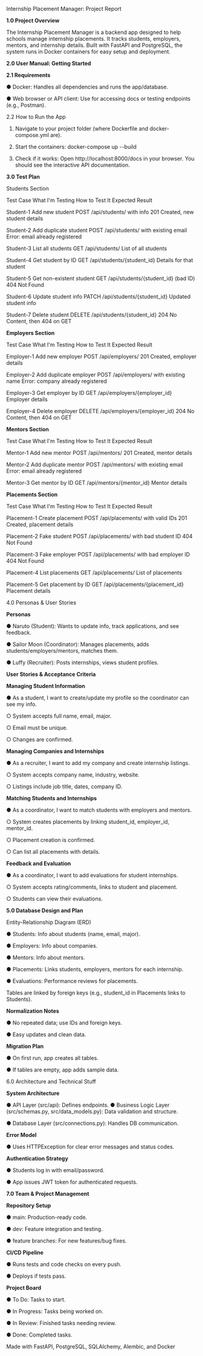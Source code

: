 Internship Placement Manager: Project Report



**1.0 Project Overview**

The Internship Placement Manager is a backend app designed to help schools manage internship placements. It tracks students, employers, mentors, and internship details. Built with FastAPI and PostgreSQL, the system runs in Docker containers for easy setup and deployment.




**2.0 User Manual: Getting Started**

**2.1 Requirements**

●	Docker: Handles all dependencies and runs the app/database.

●	Web browser or API client: Use for accessing docs or testing endpoints (e.g., Postman).


2.2 How to Run the App

1.	Navigate to your project folder (where Dockerfile and docker-compose.yml are).
2.	Start the containers:
docker-compose up --build


4.	Check if it works:
Open http://localhost:8000/docs in your browser.
You should see the interactive API documentation.






**3.0 Test Plan**


Students Section

Test Case	What I'm Testing	How to Test It	Expected Result

Student-1	Add new student	POST /api/students/ with info	201 Created, new student details

Student-2	Add duplicate student	POST /api/students/ with existing email	Error: email already registered

Student-3	List all students	GET /api/students/	List of all students

Student-4	Get student by ID	GET /api/students/{student_id}	Details for that student

Student-5	Get non-existent student	GET /api/students/{student_id} (bad ID)	404 Not Found

Student-6	Update student info	PATCH /api/students/{student_id}	Updated student info

Student-7	Delete student	DELETE /api/students/{student_id}	204 No Content, then 404 on GET



**Employers Section**

Test Case	What I'm Testing	How to Test It	Expected Result

Employer-1	Add new employer	POST /api/employers/	201 Created, employer details

Employer-2	Add duplicate employer	POST /api/employers/ with existing name	Error: company already registered

Employer-3	Get employer by ID	GET /api/employers/{employer_id}	Employer details

Employer-4	Delete employer	DELETE /api/employers/{employer_id}	204 No Content, then 404 on GET



**Mentors Section**

Test Case	What I'm Testing	How to Test It	Expected Result

Mentor-1	Add new mentor	POST /api/mentors/	201 Created, mentor details

Mentor-2	Add duplicate mentor	POST /api/mentors/ with existing email	Error: email already registered

Mentor-3	Get mentor by ID	GET /api/mentors/{mentor_id}	Mentor details



**Placements Section**

Test Case	What I'm Testing	How to Test It	Expected Result

Placement-1	Create placement	POST /api/placements/ with valid IDs	201 Created, placement details

Placement-2	Fake student	POST /api/placements/ with bad student ID	404 Not Found

Placement-3	Fake employer	POST /api/placements/ with bad employer ID	404 Not Found

Placement-4	List placements	GET /api/placements/	List of placements

Placement-5	Get placement by ID	GET /api/placements/{placement_id}	Placement details





4.0 Personas & User Stories



**Personas**

●	Naruto (Student): Wants to update info, track applications, and see feedback.

●	Sailor Moon (Coordinator): Manages placements, adds students/employers/mentors, matches them.

●	Luffy (Recruiter): Posts internships, views student profiles.



**User Stories & Acceptance Criteria**



**Managing Student Information**

●	As a student, I want to create/update my profile so the coordinator can see my info.

○	System accepts full name, email, major.

○	Email must be unique.

○	Changes are confirmed.



**Managing Companies and Internships**

●	As a recruiter, I want to add my company and create internship listings.

○	System accepts company name, industry, website.

○	Listings include job title, dates, company ID.



**Matching Students and Internships**

●	As a coordinator, I want to match students with employers and mentors.

○	System creates placements by linking student_id, employer_id, mentor_id.

○	Placement creation is confirmed.

○	Can list all placements with details.



**Feedback and Evaluation**

●	As a coordinator, I want to add evaluations for student internships.

○	System accepts rating/comments, links to student and placement.

○	Students can view their evaluations.





**5.0 Database Design and Plan**


Entity-Relationship Diagram (ERD)

●	Students: Info about students (name, email, major).

●	Employers: Info about companies.

●	Mentors: Info about mentors.

●	Placements: Links students, employers, mentors for each internship.

●	Evaluations: Performance reviews for placements.


Tables are linked by foreign keys (e.g., student_id in Placements links to Students).


**Normalization Notes**

●	No repeated data; use IDs and foreign keys.

●	Easy updates and clean data.


**Migration Plan**

●	On first run, app creates all tables.

●	If tables are empty, app adds sample data.

6.0 Architecture and Technical Stuff


**System Architecture**


●	API Layer (src/api): Defines endpoints.
●	Business Logic Layer (src/schemas.py, src/data_models.py): Data validation and structure.

●	Database Layer (src/connections.py): Handles DB communication.


**Error Model**

●	Uses HTTPException for clear error messages and status codes.


**Authentication Strategy**


●	Students log in with email/password.

●	App issues JWT token for authenticated requests.


**7.0 Team & Project Management**


**Repository Setup**


●	main: Production-ready code.

●	dev: Feature integration and testing.

●	feature branches: For new features/bug fixes.


**CI/CD Pipeline**

●	Runs tests and code checks on every push.

●	Deploys if tests pass.


**Project Board**

●	To Do: Tasks to start.

●	In Progress: Tasks being worked on.

●	In Review: Finished tasks needing review.

●	Done: Completed tasks.


Made with FastAPI, PostgreSQL, SQLAlchemy, Alembic, and Docker
